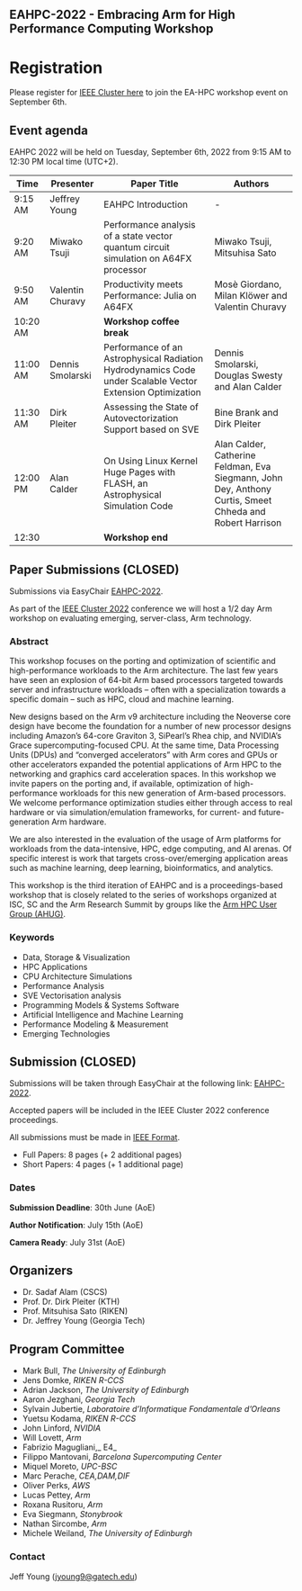 ## EAHPC-2022 - Embracing Arm for High Performance Computing Workshop

# Registration

Please register for [IEEE Cluster here](https://clustercomp.org/2022/registration/) to join the EA-HPC workshop event on September 6th. 

## Event agenda

EAHPC 2022 will be held on Tuesday, September 6th, 2022 from 9:15 AM to 12:30 PM local time (UTC+2).

| Time     | Presenter        | Paper Title                                                  | Authors                                                      |
| -------- | ---------------- | ------------------------------------------------------------ | ------------------------------------------------------------ |
| 9:15 AM  | Jeffrey Young    | EAHPC Introduction                                           | -                                                            |
| 9:20 AM  | Miwako Tsuji     | Performance  analysis of a state vector quantum circuit simulation on A64FX processor | Miwako Tsuji, Mitsuhisa Sato                                 |
| 9:50 AM  | Valentin Churavy | Productivity  meets Performance: Julia on A64FX              | Mosè Giordano, Milan Klöwer and  Valentin Churavy            |
| 10:20 AM |                  | **Workshop coffee break**                                    |                                                              |
| 11:00 AM | Dennis Smolarski | Performance  of an Astrophysical Radiation Hydrodynamics Code under Scalable Vector  Extension Optimization | Dennis Smolarski, Douglas Swesty  and Alan Calder            |
| 11:30 AM | Dirk Pleiter     | Assessing  the State of Autovectorization Support based on SVE | Bine Brank and Dirk Pleiter                                  |
| 12:00 PM | Alan Calder      | On  Using Linux Kernel Huge Pages with FLASH, an Astrophysical Simulation Code | Alan Calder, Catherine Feldman,  Eva Siegmann, John Dey, Anthony Curtis, Smeet Chheda and Robert Harrison |
| 12:30    |                  | **Workshop end**                                             |                                                              |

## Paper Submissions (CLOSED)

Submissions via EasyChair [EAHPC-2022](https://easychair.org/conferences/?conf=eahpc2022).

As part of the [IEEE Cluster 2022](https://clustercomp.org/2022/) conference we will host a 1/2 day Arm workshop on evaluating emerging, server-class, Arm technology.

### Abstract
This workshop focuses on the porting and optimization of scientific and high-performance workloads to the Arm architecture. The last few years have seen an explosion of 64-bit Arm based processors targeted towards server and infrastructure workloads – often with a specialization towards a specific domain – such as HPC, cloud and machine learning.

New designs based on the Arm v9 architecture including the Neoverse core design have become the foundation for a number of new processor designs including Amazon’s 64-core Graviton 3, SiPearl’s Rhea chip, and NVIDIA’s Grace supercomputing-focused CPU. At the same time, Data Processing Units (DPUs) and “converged accelerators” with Arm cores and GPUs or other accelerators expanded the potential applications of Arm HPC to the networking and graphics card acceleration spaces.
In this workshop we invite papers on the porting and, if available, optimization of high-performance workloads for this new generation of Arm-based processors. We welcome performance optimization studies either through access to real hardware or via simulation/emulation frameworks, for current- and future-generation Arm hardware. 

We are also interested in the evaluation of the usage of Arm platforms for workloads from the data-intensive, HPC, edge computing,  and AI arenas. Of specific interest is work that targets cross-over/emerging application areas such as machine learning, deep learning, bioinformatics, and analytics.

This workshop is the third iteration of EAHPC and is a proceedings-based workshop that is closely related to the series of workshops organized at ISC, SC and the Arm Research Summit by groups like the [Arm HPC User Group (AHUG)](a-hug.org).

### Keywords

* Data, Storage & Visualization
* HPC Applications
* CPU Architecture Simulations
* Performance Analysis
* SVE Vectorisation analysis
* Programming Models & Systems Software
* Artificial Intelligence and Machine Learning
* Performance Modeling & Measurement
* Emerging Technologies

## Submission (CLOSED)


Submissions will be taken through EasyChair at the following link: [EAHPC-2022](https://easychair.org/conferences/?conf=eahpc2022).

Accepted papers will be included in the IEEE Cluster 2022 conference proceedings.

All submissions must be made in [IEEE Format](https://www.ieee.org/conferences/publishing/templates.html). 

* Full Papers: 8 pages (+ 2 additional pages)
* Short Papers: 4 pages (+ 1 additional page)

### Dates

**Submission Deadline**: 30th June (AoE)

**Author Notification**: July 15th (AoE)

**Camera Ready**: July 31st (AoE)

## Organizers

* Dr. Sadaf Alam (CSCS)
* Prof. Dr. Dirk Pleiter (KTH)
* Prof. Mitsuhisa Sato (RIKEN)
* Dr. Jeffrey Young (Georgia Tech)


## Program Committee

- Mark Bull, _The University of Edinburgh_
- Jens Domke, _RIKEN R-CCS_
- Adrian Jackson, _The University of Edinburgh_
- Aaron Jezghani, _Georgia Tech_
- Sylvain Jubertie, _Laboratoire d’Informatique Fondamentale d’Orleans_
- Yuetsu Kodama, _RIKEN R-CCS_
- John Linford, _NVIDIA_
- Will Lovett, _Arm_
- Fabrizio Magugliani,_ E4_
- Filippo Mantovani, _Barcelona Supercomputing Center_
- Miquel Moreto, _UPC-BSC_
- Marc Perache, _CEA,DAM,DIF_
- Oliver Perks, _AWS_
- Lucas Pettey, _Arm_
- Roxana Rusitoru, _Arm_
- Eva Siegmann, _Stonybrook_
- Nathan Sircombe, _Arm_
- Michele Weiland, _The University of Edinburgh_

### Contact
Jeff Young (jyoung9@gatech.edu)
